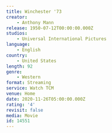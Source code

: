 ```yaml
---
title: Winchester '73
creator:
    - Anthony Mann
release: 1950-07-12T00:00:00.000Z
studios:
    - Universal International Pictures
language:
    - English
country:
    - United States
length: 92
genre:
    - Western
format: Streaming
service: Watch TCM
venue: Home
date: 2020-11-26T05:00:00.000Z
rating: '4'
revisit: false
media: Movie
id: 14551
---
```



